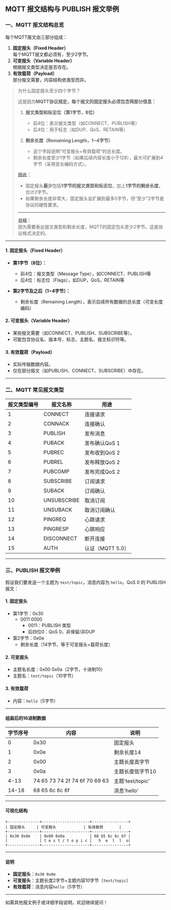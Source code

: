 ## MQTT 报文结构与 PUBLISH 报文举例

### 一、MQTT 报文结构总览

每个MQTT报文由三部分组成：

1. **固定报头（Fixed Header）**  
   每个MQTT报文都必须有，至少2字节。
2. **可变报头（Variable Header）**  
   根据报文类型决定是否存在。
3. **有效载荷（Payload）**  
   部分报文需要，内容结构依类型而异。

> 为什么固定报头至少四个字节？
>
> 
>
> 这是因为**MQTT协议规定，每个报文的固定报头必须包含两部分信息：**
>
> 1. **报文类型和标志位（第1字节，8位）**  
>    - 前4位：表示报文类型（如CONNECT、PUBLISH等）
>    - 后4位：用于标志（如DUP、QoS、RETAIN等）
>
> 2. **剩余长度（Remaining Length，1~4字节）**  
>    - 这个字段说明“可变报头+有效载荷”的总长度。
>    - 剩余长度至少1字节（如果后续内容长度小于128），最大可扩展到4字节（采用变长编码方式）。
>
> **因此：**
> - 固定报头**最少**包括**1字节的报文类型和标志位**，加上**1字节的剩余长度**，合计2字节。
> - 如果剩余长度非常大，固定报头会扩展到最多5字节，但“至少”2字节是协议的硬性要求。
>
> ---
>
> **总结：**  
> 因为需要表达报文类型和剩余长度，MQTT的固定包头至少2字节。这是协议格式决定的。

---

#### 1. 固定报头（Fixed Header）

- **第1字节（8位）：**
  - 前4位：报文类型（Message Type），如CONNECT、PUBLISH等
  - 后4位：标志位（Flags），如DUP，QoS，RETAIN等

- **第2字节及之后（1~4字节）：**
  - 剩余长度（Remaining Length），表示后续所有数据的总长度（可变长度编码）

#### 2. 可变报头（Variable Header）

- 某些报文需要（如CONNECT、PUBLISH、SUBSCRIBE等）。
- 可能包含协议名、版本号、标志、主题名、报文标识符等。

#### 3. 有效载荷（Payload）

- 实际传输数据内容。
- 仅在部分报文（如PUBLISH、CONNECT、SUBSCRIBE）中存在。

---

### 二、MQTT 常见报文类型

| 报文类型编号 | 报文名称    | 用途             |
| ------------ | ----------- | ---------------- |
| 1            | CONNECT     | 连接请求         |
| 2            | CONNACK     | 连接确认         |
| 3            | PUBLISH     | 发布消息         |
| 4            | PUBACK      | 发布确认QoS 1    |
| 5            | PUBREC      | 发布收到QoS 2    |
| 6            | PUBREL      | 发布释放QoS 2    |
| 7            | PUBCOMP     | 发布完成QoS 2    |
| 8            | SUBSCRIBE   | 订阅请求         |
| 9            | SUBACK      | 订阅确认         |
| 10           | UNSUBSCRIBE | 取消订阅         |
| 11           | UNSUBACK    | 取消订阅确认     |
| 12           | PINGREQ     | 心跳请求         |
| 13           | PINGRESP    | 心跳响应         |
| 14           | DISCONNECT  | 断开连接         |
| 15           | AUTH        | 认证（MQTT 5.0） |

---

### 三、PUBLISH 报文举例

假设我们要发送一个主题为 `test/topic`，消息内容为 `hello`，QoS 0 的 PUBLISH 报文：

#### 1. 固定报头

- 第1字节：0x30  
  - 0011 0000  
    - 0011：PUBLISH 类型
    - 后四位0：QoS 0，非保留/非DUP
- 第2字节：0x0e  
  - 剩余长度（14字节，等于可变报头+载荷长度）

#### 2. 可变报头

- 主题名长度：0x00 0x0a（2字节，十进制10）
- 主题名：`test/topic`（10字节）

#### 3. 有效载荷

- 内容：`hello`（5字节）

---

#### 组装后的16进制数据

| 字节序号 | 内容                          | 说明             |
| -------- | ----------------------------- | ---------------- |
| 0        | 0x30                          | 固定报头         |
| 1        | 0x0e                          | 剩余长度14       |
| 2        | 0x00                          | 主题长度高字节   |
| 3        | 0x0a                          | 主题长度低字节10 |
| 4-13     | 74 65 73 74 2f 74 6f 70 69 63 | 主题'test/topic' |
| 14-18    | 68 65 6c 6c 6f                | 消息'hello'      |

---

#### 可视化结构

```
+--------------+---------------------+----------------+
| 固定报头     | 可变报头            | 有效载荷       |
+--------------+---------------------+----------------+
| 0x30 0x0e    | 0x00 0x0a           | 68 65 6c 6c 6f |
|              | t e s t / t o p i c |   h  e  l  l  o|
+--------------+---------------------+----------------+
```

---

#### 说明

- **固定报头**：`0x30 0x0e`  
- **可变报头**：主题长度2字节+主题内容10字节（`test/topic`）
- **有效载荷**：消息内容`hello`（5字节）

---

如需其他报文例子或详细字段说明，欢迎继续提问！